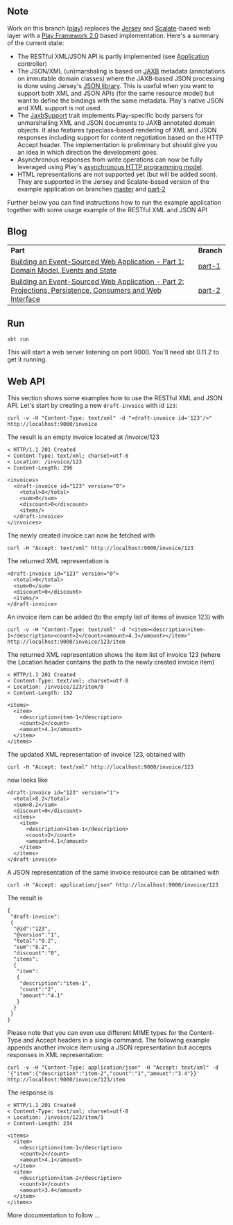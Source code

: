 Note
----

Work on this branch ([play](https://github.com/krasserm/eventsourcing-example/tree/play)) replaces the [Jersey](http://jersey.java.net/) and [Scalate](http://scalate.fusesource.org/)-based web layer with a [Play Framework 2.0](https://github.com/playframework/Play20/) based implementation. Here's a summary of the current state:

* The RESTful XML/JSON API is partly implemented (see [Application](https://github.com/krasserm/eventsourcing-example/blob/play/app/controllers/Application.scala) controller)
* The JSON/XML (un)marshaling is based on [JAXB](http://jcp.org/en/jsr/detail?id=222) metadata (annotations on immutable domain classes) where the JAXB-based JSON processing is done using Jersey's [JSON library](http://jersey.java.net/nonav/documentation/latest/user-guide.html#d4e911). This is useful when you want to support both XML and JSON APIs (for the same resource model) but want to define the bindings with the same metadata. Play's native JSON and XML support is not used. 
* The [JaxbSupport](https://github.com/krasserm/eventsourcing-example/blob/play/app/support/JaxbSupport.scala#L18) trait implements Play-specific body parsers for unmarshalling XML and JSON documents to JAXB annotated domain objects. It also features typeclass-based rendering of XML and JSON responses including support for content negotiation based on the HTTP Accept header. The implementation is preliminary but should give you an idea in which direction the development goes.
* Asynchronous responses from write operations can now be fully leveraged using Play's [asynchronous HTTP programming model](https://github.com/playframework/Play20/wiki/ScalaAsync).
* HTML representations are not supported yet (but will be added soon). They are supported in the Jersey and Scalate-based version of the example application on branches [master](https://github.com/krasserm/eventsourcing-example) and [part-2](https://github.com/krasserm/eventsourcing-example/tree/part-2)

Further below you can find instructions how to run the example application together with some usage example of the RESTful XML and JSON API

Blog
----

<table>
    <tr>
        <td><b>Part</b></td>
        <td><b>Branch</b></td>
    </tr>
    <tr>
        <td><a href="http://krasserm.blogspot.com/2011/11/building-event-sourced-web-application.html">Building an Event-Sourced Web Application - Part 1: Domain Model, Events and State</a></td>
        <td><a href="https://github.com/krasserm/eventsourcing-example/tree/part-1">part-1</a></td>
    </tr>
    <tr>
        <td><a href="http://krasserm.blogspot.com/2012/01/building-event-sourced-web-application.html">Building an Event-Sourced Web Application - Part 2: Projections, Persistence, Consumers and Web Interface</a> </td>
        <td><a href="https://github.com/krasserm/eventsourcing-example/tree/part-2">part-2</a></td>
    </tr>
</table>

Run
---

    sbt run

This will start a web server listening on port 9000. You'll need sbt 0.11.2 to get it running.

Web API
-------

This section shows some examples how to use the RESTful XML and JSON API. Let's start by creating a new `draft-invoice` with id `123`:

    curl -v -H "Content-Type: text/xml" -d "<draft-invoice id='123'/>" http://localhost:9000/invoice

The result is an empty invoice located at /invoice/123 

    < HTTP/1.1 201 Created
    < Content-Type: text/xml; charset=utf-8
    < Location: /invoice/123
    < Content-Length: 296

    <invoices>
      <draft-invoice id="123" version="0">
        <total>0</total>
        <sum>0</sum>
        <discount>0</discount>
        <items/>
      </draft-invoice>
    </invoices>

The newly created invoice can now be fetched with

    curl -H "Accept: text/xml" http://localhost:9000/invoice/123

The returned XML representation is

    <draft-invoice id="123" version="0">
      <total>0</total>
      <sum>0</sum>
      <discount>0</discount>
      <items/>
    </draft-invoice>

An invoice item can be added (to the empty list of items of invoice 123) with

    curl -v -H "Content-Type: text/xml" -d "<item><description>item-1</description><count>2</count><amount>4.1</amount></item>" http://localhost:9000/invoice/123/item

The returned XML representation shows the item list of invoice 123 (where the Location header contains the path to the newly created invoice item)

    < HTTP/1.1 201 Created
    < Content-Type: text/xml; charset=utf-8
    < Location: /invoice/123/item/0
    < Content-Length: 152

    <items>
      <item>
        <description>item-1</description>
        <count>2</count>
        <amount>4.1</amount>
      </item>
    </items>

The updated XML representation of invoice 123, obtained with 

    curl -H "Accept: text/xml" http://localhost:9000/invoice/123

now looks like 

    <draft-invoice id="123" version="1">
      <total>8.2</total>
      <sum>8.2</sum>
      <discount>0</discount>
      <items>
        <item>
          <description>item-1</description>
          <count>2</count>
          <amount>4.1</amount>
        </item>
      </items>
    </draft-invoice>

A JSON representation of the same invoice resource can be obtained with 

    curl -H "Accept: application/json" http://localhost:9000/invoice/123

The result is

    {
     "draft-invoice":
     {
      "@id":"123",
      "@version":"1",
      "total":"8.2",
      "sum":"8.2",
      "discount":"0",
      "items":
      {
       "item":
       {
        "description":"item-1",
        "count":"2",
        "amount":"4.1"
       }
      }
     }
    }

Please note that you can even use different MIME types for the Content-Type and Accept headers in a single command. The following example appends another invoice item using a JSON representation but accepts responses in XML representation:

    curl -v -H "Content-Type: application/json" -H "Accept: text/xml" -d '{"item":{"description":"item-2","count":"1","amount":"3.4"}}' http://localhost:9000/invoice/123/item

The response is 

    < HTTP/1.1 201 Created
    < Content-Type: text/xml; charset=utf-8
    < Location: /invoice/123/item/1
    < Content-Length: 234

    <items>
      <item>
        <description>item-1</description>
        <count>2</count>
        <amount>4.1</amount>
      </item>
      <item>
        <description>item-2</description>
        <count>1</count>
        <amount>3.4</amount>
      </item>
    </items>

More documentation to follow ...